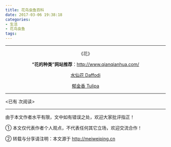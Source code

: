 ```yaml
---
title: 花鸟虫鱼百科
date: 2017-03-06 19:38:18
categories:  
- 生活
- 花鸟虫鱼
tags:
---
```


---

<center>《花》

**“花的种类”网站推荐**：http://www.qianqianhua.com/

<!-- more -->

[水仙花 Daffodi](http://www.qianqianhua.com/img/shuixian.jpg)  <br>

[郁金香 Tulipa](http://www.qianqianhua.com/img/yujinxiang.jpg) 


</center>



---

<span id="busuanzi_container_page_pv">
<已有 <span id="busuanzi_value_page_pv"></span> 次阅读>
</span>

---


由于本文作者水平有限，文中如有错误之处，欢迎大家批评指正！

① 本文仅代表作者个人观点，不代表任何其它立场，欢迎交流合作！

② 转载与分享请注明：本文源于 http://meiweiping.cn